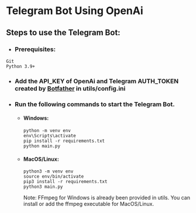 # Telegram Bot Using OpenAi

## Steps to use the Telegram Bot:

-  ### Prerequisites:

```
Git
Python 3.9+
```

-  ### Add the API_KEY of OpenAi and Telegram AUTH_TOKEN created by [Botfather](https://t.me/BotFather) in utils/config.ini

-  ### Run the following commands to start the Telegram Bot.
    - #### Windows:
      ```
      python -m venv env
      env\Scripts\activate
      pip install -r requirements.txt
      python main.py
      ```
    - #### MacOS/Linux:
      ```
      python3 -m venv env
      source env/bin/activate
      pip3 install -r requirements.txt
      python3 main.py
      ```

      Note: FFmpeg for Windows is already been provided in utils. You can install or add the ffmpeg executable for MacOS/Linux.
